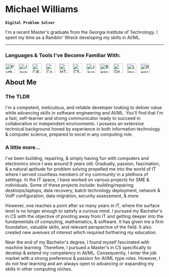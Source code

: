# Michael Williams

**`Digital Problem Solver`**

I'm a recent Master's graduate from the Georgia Institute of Technology. I spent my time as a Ramblin' Wreck developing my skills in AI/ML. 

---

### Languages & Tools I've Become Familiar With:
<img align="left" alt="Python" width="30px" style="padding-right:10px;" src="https://cdn.jsdelivr.net/gh/devicons/devicon/icons/python/python-plain.svg" />
<img align="left" alt="Java" width="30px" style="padding-right:10px;" src="https://cdn.jsdelivr.net/gh/devicons/devicon/icons/java/java-original.svg"/>
<img align="left" alt="C#" width="30px" style="padding-right:10px;" src="https://cdn.jsdelivr.net/gh/devicons/devicon/icons/csharp/csharp-line.svg" />
<img align="left" alt="C++" width="30px" style="padding-right:10px;" src="https://cdn.jsdelivr.net/gh/devicons/devicon/icons/cplusplus/cplusplus-line.svg" />
<img align="left" alt="HTML" width="30px" style="padding-right:10px;" src="https://cdn.jsdelivr.net/gh/devicons/devicon/icons/html5/html5-plain.svg" />
<img align="left" alt="CSS" width="30px" style="padding-right:10px;" src="https://cdn.jsdelivr.net/gh/devicons/devicon/icons/css3/css3-plain.svg" />
<img align="left" alt="JavaScript" width="30px" style="padding-right:10px;" src="https://cdn.jsdelivr.net/gh/devicons/devicon/icons/javascript/javascript-plain.svg" />
<img align="left" alt="React" width="30px" style="padding-right:10px;" src="https://cdn.jsdelivr.net/gh/devicons/devicon/icons/react/react-original.svg" />
<img align="left" alt="Git" width="30px" style="padding-right:10px;" src="https://cdn.jsdelivr.net/gh/devicons/devicon/icons/git/git-original.svg" />
<img align="left" alt="Linux" width="30px" style="padding-right:10px;" src="https://cdn.jsdelivr.net/gh/devicons/devicon/icons/linux/linux-original.svg" />
<img align="left" alt="React" width="30px" style="padding-right:10px;" src="https://cdn.jsdelivr.net/gh/devicons/devicon/icons/react/react-original.svg" />
<br />

## About Me 
 
### The TLDR

I'm a competent, meticulous, and reliable developer looking to deliver value while advancing skills in software engineering and AI/ML. You'll find that I'm a fast, self-learner and strong communicator ready to succeed in collaborative or independent environments. I possess an extensive technical background honed by experience in both information technology & computer science, prepared to excel in any computing role.

### A little more...

I've been building, repairing, & simply having fun with computers and electronics since I was around 9 years old. Gradually, passion, fascination, & a natural aptitude for problem solving propelled me into the world of IT where I served countless members of my community in a plethora of settings. In the IT space, I have worked on various projects for SME & individuals. Some of these projects include: building/repairing desktops/laptops, data recovery, batch technology deployment, network & VoIP configuration, data migration, security assessment, & more. 

However, one reaches a point after so many years in IT, where the surface level is no longer enough to satisfy a curious mind. I pursued my Bachelor's in CS with the objective of pivoting away from IT and getting deeper into the fundamentals of computing, mathematics, & software. It has given me a firm foundation, valuable skills, and relevant perspective of the field. It also created new avenues of interest which required furthering my education.

Near the end of my Bachelor's degree, I found myself fascinated with machine learning. Therefore, I pursued a Master's in CS specifically to develop & extend my competency in AI/ML. Consequently, I enter the job market with a strong preference & passion for AI/ML type roles. However, I do not fear learning and am always open to advancing or expanding my skills in other computing niches.

